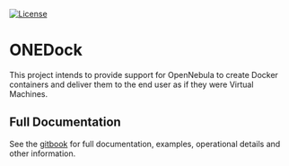[![License](https://img.shields.io/badge/license-Apache%202-blue.svg)](https://www.apache.org/licenses/LICENSE-2.0)

# ONEDock
This project intends to provide support for OpenNebula to create Docker containers and deliver them to the end user as if they were Virtual Machines.

## Full Documentation

See the [gitbook](https://indigo-dc.gitbooks.io/onedock/content/) for full documentation, examples, operational details and other information.

